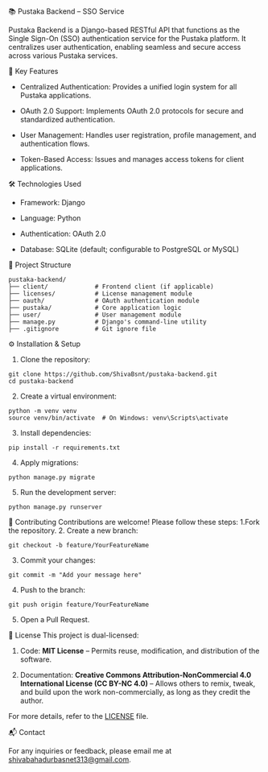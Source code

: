 📚 Pustaka Backend – SSO Service

Pustaka Backend is a Django-based RESTful API that functions as the Single Sign-On (SSO) authentication service for the Pustaka platform. It centralizes user authentication, enabling seamless and secure access across various Pustaka services.

🔐 Key Features
* Centralized Authentication: Provides a unified login system for all Pustaka applications.

* OAuth 2.0 Support: Implements OAuth 2.0 protocols for secure and standardized authentication.

* User Management: Handles user registration, profile management, and authentication flows.

* Token-Based Access: Issues and manages access tokens for client applications.

🛠️ Technologies Used

* Framework: Django

* Language: Python

* Authentication: OAuth 2.0

* Database: SQLite (default; configurable to PostgreSQL or MySQL)


📂 Project Structure
```console
pustaka-backend/
├── client/             # Frontend client (if applicable)
├── licenses/           # License management module
├── oauth/              # OAuth authentication module
├── pustaka/            # Core application logic
├── user/               # User management module
├── manage.py           # Django's command-line utility
├── .gitignore          # Git ignore file
```
⚙️ Installation & Setup

1. Clone the repository:

```console
git clone https://github.com/ShivaBsnt/pustaka-backend.git
cd pustaka-backend
```
2. Create a virtual environment:

```console
python -m venv venv
source venv/bin/activate  # On Windows: venv\Scripts\activate
```
3. Install dependencies:
```console
pip install -r requirements.txt
```
4. Apply migrations:
```console
python manage.py migrate
```
5. Run the development server:
```console
python manage.py runserver
```

🤝 Contributing
Contributions are welcome! Please follow these steps:
1.Fork the repository.
2. Create a new branch:

```console 
git checkout -b feature/YourFeatureName
```
3. Commit your changes:
```console
git commit -m "Add your message here" 
```
4. Push to the branch:
```console
git push origin feature/YourFeatureName
```
5. Open a Pull Request.

📜 License
This project is dual-licensed:

1. Code: **MIT License** – Permits reuse, modification, and distribution of the software.

2. Documentation: **Creative Commons Attribution-NonCommercial 4.0 International License (CC BY-NC 4.0)** – Allows others to remix, tweak, and build upon the work non-commercially, as long as they credit the author.

For more details, refer to the [LICENSE](https://github.com/ShivaBsnt/pustaka-backend/tree/master/licenses) file.

📬 Contact

For any inquiries or feedback, please email me at [shivabahadurbasnet313@gmail.com](mailto:shivabahadurbasnet313@gmail.com).
